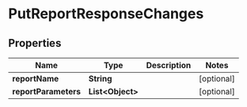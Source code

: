 

# PutReportResponseChanges

## Properties

Name | Type | Description | Notes
------------ | ------------- | ------------- | -------------
**reportName** | **String** |  |  [optional]
**reportParameters** | **List&lt;Object&gt;** |  |  [optional]



